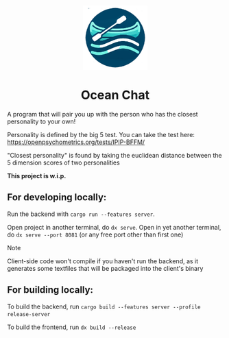 <p align="center">
  <img src="assets/logo.png" alt="Logo" width="150" />
</p>
<h1 align="center">Ocean Chat</h1>

A program that will pair you up with the person who has the closest personality to your own!

Personality is defined by the big 5 test. You can take the test here: https://openpsychometrics.org/tests/IPIP-BFFM/

"Closest personality" is found by taking the euclidean distance between the 5 dimension scores of two personalities

**This project is w.i.p.**

## For developing locally:
Run the backend with `cargo run --features server`.

Open project in another terminal, do `dx serve`.
Open in yet another terminal, do `dx serve --port 8081` (or any free port other than first one)

> [!NOTE]
> Client-side code won't compile if you haven't run the backend, as it generates some textfiles that will be packaged into the client's binary

## For building locally:
To build the backend, run `cargo build --features server --profile release-server`

To build the frontend, run `dx build --release`

